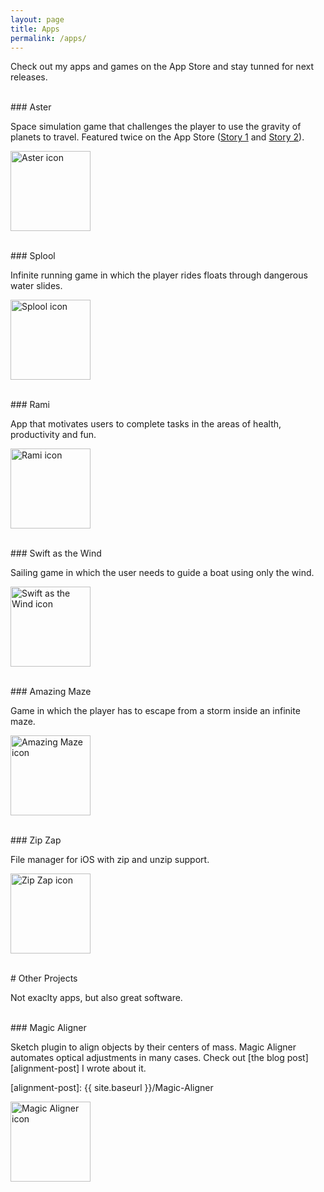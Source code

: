```yaml
---
layout: page
title: Apps
permalink: /apps/
---
```


Check out my apps and games on the App Store and stay tunned for next releases.

<br />
### Aster

Space simulation game that challenges the player to use the gravity of planets to travel. Featured twice on the App Store ([Story 1][story1] and [Story 2][story2]).

[story1]: https://apps.apple.com/us/story/id1468317935
[story2]: https://apps.apple.com/us/story/id1463610907

[<img
src="{{ site.baseurl }}/images/apps/aster.png"
alt="Aster icon"
height="128"
style="padding: 0px">][aster]

[aster]: https://apps.apple.com/app/aster/id1385736929

<br />
### Splool

Infinite running game in which the player rides floats through dangerous water slides.

[<img
src="{{ site.baseurl }}/images/apps/splool.png"
alt="Splool icon"
height="128"
style="padding: 0px">][splool]

[splool]: https://apps.apple.com/app/id1461707564

<br />
### Rami

App that motivates users to complete tasks in the areas of health, productivity and fun.

[<img
src="{{ site.baseurl }}/images/apps/rami.png"
alt="Rami icon"
height="128"
style="padding: 0px">][rami]

[rami]: https://apps.apple.com/app/rami-the-app/id1445325055

<br />
### Swift as the Wind

Sailing game in which the user needs to guide a boat using only the wind.

[<img
src="{{ site.baseurl }}/images/apps/swift-as-the-wind.png"
alt="Swift as the Wind icon"
height="128"
style="padding: 0px">][swift-as-the-wind]

[swift-as-the-wind]: https://apps.apple.com/app/swift-as-the-wind/id1462967019

<br />
### Amazing Maze

Game in which the player has to escape from a storm inside an infinite maze.

[<img
src="{{ site.baseurl }}/images/apps/amazing-maze.png"
alt="Amazing Maze icon"
height="128"
style="padding: 0px">][amazing-maze]

[amazing-maze]: https://apps.apple.com/app/amazing-maze/id1436962637

<br />
### Zip Zap

File manager for iOS with zip and unzip support.

[<img
src="{{ site.baseurl }}/images/apps/zip-zap.png"
alt="Zip Zap icon"
height="128"
style="padding: 0px">][zip-zap]

[zip-zap]: https://apps.apple.com/app/zip-zap/id1463904567

<br />
# Other Projects

Not exaclty apps, but also great software.

<br />
### Magic Aligner

Sketch plugin to align objects by their centers of mass. Magic Aligner automates optical adjustments in many cases. Check out [the blog post][alignment-post] I wrote about it.

[alignment-post]: {{ site.baseurl }}/Magic-Aligner

[<img
src="{{ site.baseurl }}/images/apps/magic-aligner.png"
alt="Magic Aligner icon"
height="128"
style="padding: 0px">][magic-aligner]

[magic-aligner]: https://github.com/HugoLis/Magic-Aligner
